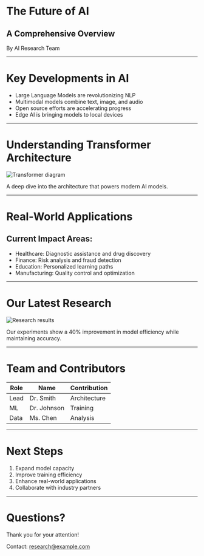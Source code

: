 # The Future of AI
## A Comprehensive Overview
By AI Research Team

---

# Key Developments in AI

- Large Language Models are revolutionizing NLP
- Multimodal models combine text, image, and audio
- Open source efforts are accelerating progress
- Edge AI is bringing models to local devices

---

# Understanding Transformer Architecture

![Transformer diagram](images/transformer.png)

A deep dive into the architecture that powers modern AI models.

---

# Real-World Applications

## Current Impact Areas:

- Healthcare: Diagnostic assistance and drug discovery
- Finance: Risk analysis and fraud detection
- Education: Personalized learning paths
- Manufacturing: Quality control and optimization

---

# Our Latest Research

![Research results](images/research_graph.png)

Our experiments show a 40% improvement in model efficiency while maintaining accuracy.

---

# Team and Contributors

| Role | Name | Contribution |
|------|------|-------------|
| Lead | Dr. Smith | Architecture |
| ML | Dr. Johnson | Training |
| Data | Ms. Chen | Analysis |

---

# Next Steps

1. Expand model capacity
2. Improve training efficiency
3. Enhance real-world applications
4. Collaborate with industry partners

---

# Questions?

Thank you for your attention!

Contact: research@example.com
